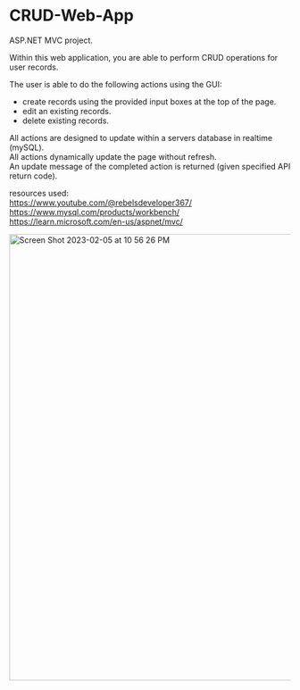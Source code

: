 # CRUD-Web-App
ASP.NET MVC project.

Within this web application, you are able to perform CRUD operations for user records.

The user is able to do the following actions using the GUI:
- create records using the provided input boxes at the top of the page.
- edit an existing records.
- delete existing records.

All actions are designed to update within a servers database in realtime (mySQL).<br>
All actions dynamically update the page without refresh.<br>
An update message of the completed action is returned (given specified API return code).<br>

resources used: <br>
https://www.youtube.com/@rebelsdeveloper367/ <br>
https://www.mysql.com/products/workbench/ <br>
https://learn.microsoft.com/en-us/aspnet/mvc/

<img width="800" alt="Screen Shot 2023-02-05 at 10 56 26 PM" src="https://user-images.githubusercontent.com/118981344/216903838-ac18cd27-f9e3-4dfd-948b-92054cbaedb4.png">
